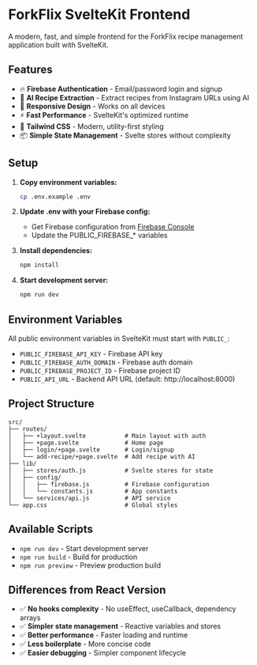 # ForkFlix SvelteKit Frontend

A modern, fast, and simple frontend for the ForkFlix recipe management application built with SvelteKit.

## Features

- 🔥 **Firebase Authentication** - Email/password login and signup
- 🤖 **AI Recipe Extraction** - Extract recipes from Instagram URLs using AI
- 📱 **Responsive Design** - Works on all devices
- ⚡ **Fast Performance** - SvelteKit's optimized runtime
- 🎨 **Tailwind CSS** - Modern, utility-first styling
- 📦 **Simple State Management** - Svelte stores without complexity

## Setup

1. **Copy environment variables:**
   ```bash
   cp .env.example .env
   ```

2. **Update .env with your Firebase config:**
   - Get Firebase configuration from [Firebase Console](https://console.firebase.google.com)
   - Update the PUBLIC_FIREBASE_* variables

3. **Install dependencies:**
   ```bash
   npm install
   ```

4. **Start development server:**
   ```bash
   npm run dev
   ```

## Environment Variables

All public environment variables in SvelteKit must start with `PUBLIC_`:

- `PUBLIC_FIREBASE_API_KEY` - Firebase API key
- `PUBLIC_FIREBASE_AUTH_DOMAIN` - Firebase auth domain
- `PUBLIC_FIREBASE_PROJECT_ID` - Firebase project ID
- `PUBLIC_API_URL` - Backend API URL (default: http://localhost:8000)

## Project Structure

```
src/
├── routes/
│   ├── +layout.svelte           # Main layout with auth
│   ├── +page.svelte             # Home page
│   ├── login/+page.svelte       # Login/signup
│   └── add-recipe/+page.svelte  # Add recipe with AI
├── lib/
│   ├── stores/auth.js           # Svelte stores for state
│   ├── config/
│   │   ├── firebase.js          # Firebase configuration
│   │   └── constants.js         # App constants
│   └── services/api.js          # API service
└── app.css                      # Global styles
```

## Available Scripts

- `npm run dev` - Start development server
- `npm run build` - Build for production
- `npm run preview` - Preview production build

## Differences from React Version

- ✅ **No hooks complexity** - No useEffect, useCallback, dependency arrays
- ✅ **Simpler state management** - Reactive variables and stores
- ✅ **Better performance** - Faster loading and runtime
- ✅ **Less boilerplate** - More concise code
- ✅ **Easier debugging** - Simpler component lifecycle